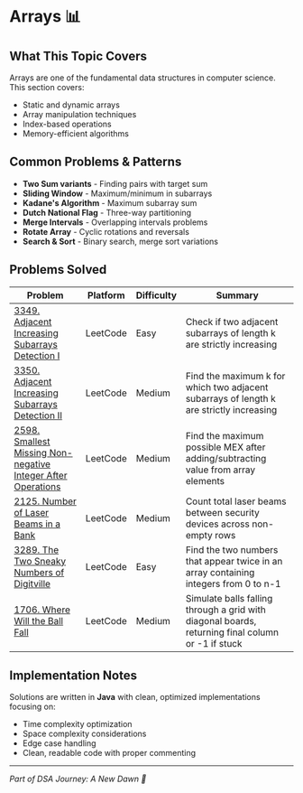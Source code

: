 # Arrays 📊

## What This Topic Covers
Arrays are one of the fundamental data structures in computer science. This section covers:
- Static and dynamic arrays
- Array manipulation techniques
- Index-based operations
- Memory-efficient algorithms

## Common Problems & Patterns
- **Two Sum variants** - Finding pairs with target sum
- **Sliding Window** - Maximum/minimum in subarrays
- **Kadane's Algorithm** - Maximum subarray sum
- **Dutch National Flag** - Three-way partitioning
- **Merge Intervals** - Overlapping intervals problems
- **Rotate Array** - Cyclic rotations and reversals
- **Search & Sort** - Binary search, merge sort variations

## Problems Solved

| Problem | Platform | Difficulty | Summary |
|---------|----------|------------|----------|
| [3349. Adjacent Increasing Subarrays Detection I](./AdjacentIncreasingSubarrays.java) | LeetCode | Easy | Check if two adjacent subarrays of length k are strictly increasing |
| [3350. Adjacent Increasing Subarrays Detection II](./AdjacentIncreasingSubarraysII.java) | LeetCode | Medium | Find the maximum k for which two adjacent subarrays of length k are strictly increasing |
| [2598. Smallest Missing Non-negative Integer After Operations](./SmallestMissingNonNegativeIntegerAfterOperations.java) | LeetCode | Medium | Find the maximum possible MEX after adding/subtracting value from array elements |
| [2125. Number of Laser Beams in a Bank](./NumberOfLaserBeamsInABank.java) | LeetCode | Medium | Count total laser beams between security devices across non-empty rows |
| [3289. The Two Sneaky Numbers of Digitville](./TheTwoSneakyNumbersofDigitville.java) | LeetCode | Easy | Find the two numbers that appear twice in an array containing integers from 0 to n-1 |
| [1706. Where Will the Ball Fall](./WhereWillTheBallFall.java) | LeetCode | Medium | Simulate balls falling through a grid with diagonal boards, returning final column or -1 if stuck |

## Implementation Notes
Solutions are written in **Java** with clean, optimized implementations focusing on:
- Time complexity optimization
- Space complexity considerations  
- Edge case handling
- Clean, readable code with proper commenting

---
*Part of DSA Journey: A New Dawn 🌅*

